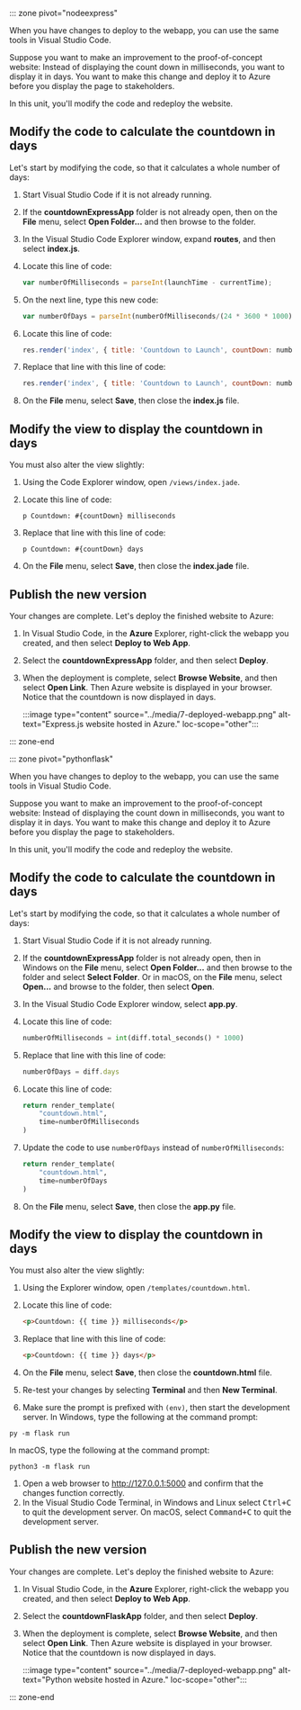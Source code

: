 ::: zone pivot="nodeexpress"

When you have changes to deploy to the webapp, you can use the same tools in Visual Studio Code.

Suppose you want to make an improvement to the proof-of-concept website: Instead of displaying the count down in milliseconds, you want to display it in days. You want to make this change and deploy it to Azure before you display the page to stakeholders.

In this unit, you'll modify the code and redeploy the website.

## Modify the code to calculate the countdown in days

Let's start by modifying the code, so that it calculates a whole number of days:

1. Start Visual Studio Code if it is not already running. 
1. If the **countdownExpressApp** folder is not already open, then on the **File** menu, select **Open Folder...** and then browse to the folder. 
1. In the Visual Studio Code Explorer window, expand **routes**, and then select **index.js**. 
1. Locate this line of code:

    ```JavaScript
    var numberOfMilliseconds = parseInt(launchTime - currentTime);
    ```

1. On the next line, type this new code:

    ```JavaScript
    var numberOfDays = parseInt(numberOfMilliseconds/(24 * 3600 * 1000));
    ```

1. Locate this line of code:

    ```JavaScript
    res.render('index', { title: 'Countdown to Launch', countDown: numberOfMilliseconds });
    ```

1. Replace that line with this line of code:

    ```JavaScript
    res.render('index', { title: 'Countdown to Launch', countDown: numberOfDays });
    ```

1. On the **File** menu, select **Save**, then close the **index.js** file.

## Modify the view to display the countdown in days

You must also alter the view slightly:

1. Using the Code Explorer window, open `/views/index.jade`.

1. Locate this line of code:

    ```jade
    p Countdown: #{countDown} milliseconds
    ```

1. Replace that line with this line of code:

    ```jade
    p Countdown: #{countDown} days
    ```

1. On the **File** menu, select **Save**, then close the **index.jade** file.

## Publish the new version

Your changes are complete. Let's deploy the finished website to Azure:

1. In Visual Studio Code, in the **Azure** Explorer, right-click the webapp you created, and then select **Deploy to Web App**.
1. Select the **countdownExpressApp** folder, and then select **Deploy**.
1. When the deployment is complete, select **Browse Website**, and then select **Open Link**. Then Azure website is displayed in your browser. Notice that the countdown is now displayed in days.

    :::image type="content" source="../media/7-deployed-webapp.png" alt-text="Express.js website hosted in Azure." loc-scope="other":::

::: zone-end

::: zone pivot="pythonflask"

When you have changes to deploy to the webapp, you can use the same tools in Visual Studio Code.

Suppose you want to make an improvement to the proof-of-concept website: Instead of displaying the count down in milliseconds, you want to display it in days. You want to make this change and deploy it to Azure before you display the page to stakeholders.

In this unit, you'll modify the code and redeploy the website.

## Modify the code to calculate the countdown in days

Let's start by modifying the code, so that it calculates a whole number of days:

1. Start Visual Studio Code if it is not already running. 
1. If the **countdownExpressApp** folder is not already open, then in Windows on the **File** menu, select **Open Folder...** and then browse to the folder and select **Select Folder**.  Or in macOS, on the **File** menu, select **Open...** and browse to the folder, then select **Open**.
1. In the Visual Studio Code Explorer window, select **app.py**. 
1. Locate this line of code:

    ```python
    numberOfMilliseconds = int(diff.total_seconds() * 1000)
    ```
1. Replace that line with this line of code:

    ```JavaScript
    numberOfDays = diff.days
    ```

1. Locate this line of code:

    ```python
    return render_template(
        "countdown.html",
        time=numberOfMilliseconds
    )
    ```

1. Update the code to use `numberOfDays` instead of `numberOfMilliseconds`:

    ```python
    return render_template(
        "countdown.html",
        time=numberOfDays
    )
    ```

1. On the **File** menu, select **Save**, then close the **app.py** file.

## Modify the view to display the countdown in days

You must also alter the view slightly:

1. Using the Explorer window, open `/templates/countdown.html`.

1. Locate this line of code:

    ```html
    <p>Countdown: {{ time }} milliseconds</p>
    ```

1. Replace that line with this line of code:

    ```html
    <p>Countdown: {{ time }} days</p>
    ```

1. On the **File** menu, select **Save**, then close the **countdown.html** file.
1. Re-test your changes by selecting **Terminal** and then **New Terminal**.
1. Make sure the prompt is prefixed with `(env)`, then start the development server.  In Windows, type the following at the command prompt:

```command
py -m flask run
```

In macOS, type the following at the command prompt:

```command
python3 -m flask run
```

1. Open a web browser to http://127.0.0.1:5000 and confirm that the changes function correctly.
1. In the Visual Studio Code Terminal, in Windows and Linux select <kbd>Ctrl+C</kbd> to quit the development server.  On macOS, select <kbd>Command+C</kbd> to quit the development server.

## Publish the new version

Your changes are complete. Let's deploy the finished website to Azure:

1. In Visual Studio Code, in the **Azure** Explorer, right-click the webapp you created, and then select **Deploy to Web App**.
1. Select the **countdownFlaskApp** folder, and then select **Deploy**.
1. When the deployment is complete, select **Browse Website**, and then select **Open Link**. Then Azure website is displayed in your browser. Notice that the countdown is now displayed in days.

    :::image type="content" source="../media/7-deployed-webapp.png" alt-text="Python website hosted in Azure." loc-scope="other":::

::: zone-end